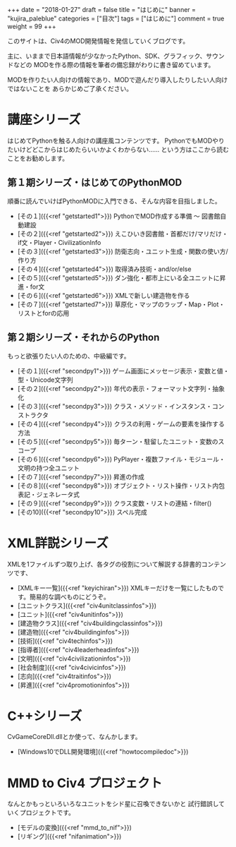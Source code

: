 +++
date = "2018-01-27"
draft = false
title = "はじめに"
banner = "kujira_paleblue"
categories = ["目次"]
tags = ["はじめに"]
comment = true
weight = 99
+++

このサイトは、Civ4のMOD開発情報を発信していくブログです。

主に、いままで日本語情報が少なかったPython、SDK、グラフィック、サウンドなどの
MODを作る際の情報を筆者の備忘録がわりに書き留めています。

MODを作りたい人向けの情報であり、MODで遊んだり導入したりしたい人向けではないことを
あらかじめご了承ください。

# 講座シリーズ
はじめてPythonを触る人向けの講座風コンテンツです。
PythonでもMODやりたいけどどこからはじめたらいいかよくわからない......
という方はここから読むことをお勧めします。

## 第１期シリーズ・はじめてのPythonMOD
順番に読んでいけばPythonMODに入門できる、そんな内容を目指しました。

- [その１]({{<ref "getstarted1">}})
PythonでMOD作成する準備 ～ 図書館自動建設
- [その２]({{<ref "getstarted2">}})
えこひいき図書館・首都だけ/マリだけ・if文・Player・CivilizationInfo
- [その３]({{<ref "getstarted3">}})
防衛志向・ユニット生成・関数の使い方/作り方
- [その４]({{<ref "getstarted4">}})
取得済み技術・and/or/else
- [その５]({{<ref "getstarted5">}})
ダン強化・都市上にいる全ユニットに昇進・for文
- [その６]({{<ref "getstarted6">}})
XMLで新しい建造物を作る
- [その７]({{<ref "getstarted7">}})
草原化・マップのラップ・Map・Plot・リストとforの応用

## 第２期シリーズ・それからのPython
もっと欲張りたい人のための、中級編です。

- [その１]({{<ref "secondpy1">}})
ゲーム画面にメッセージ表示・変数と値・型・Unicode文字列
- [その２]({{<ref "secondpy2">}})
年代の表示・フォーマット文字列・抽象化
- [その３]({{<ref "secondpy3">}})
クラス・メソッド・インスタンス・コンストラクタ
- [その４]({{<ref "secondpy4">}})
クラスの利用・ゲームの要素を操作する方法
- [その５]({{<ref "secondpy5">}})
毎ターン・駐留したユニット・変数のスコープ
- [その６]({{<ref "secondpy6">}})
PyPlayer・複数ファイル・モジュール・文明の持つ全ユニット
- [その７]({{<ref "secondpy7">}})
昇進の作成
- [その８]({{<ref "secondpy8">}})
オブジェクト・リスト操作・リスト内包表記・ジェネレータ式
- [その９]({{<ref "secondpy9">}})
クラス変数・リストの連結・filter()
- [その10]({{<ref "secondpy10">}})
スペル完成

# XML詳説シリーズ
XMLを1ファイルずつ取り上げ、各タグの役割について解説する辞書的コンテンツです、

- [XMLキー一覧]({{<ref "keyichiran">}})
XMLキーだけを一覧にしたものです。簡易的な調べものにどうぞ。
- [ユニットクラス]({{<ref "civ4unitclassinfos">}})
- [ユニット]({{<ref "civ4unitinfos">}})
- [建造物クラス]({{<ref "civ4buildingclassinfos">}})
- [建造物]({{<ref "civ4buildinginfos">}})
- [技術]({{<ref "civ4techinfos">}})
- [指導者]({{<ref "civ4leaderheadinfos">}})
- [文明]({{<ref "civ4civilizationinfos">}})
- [社会制度]({{<ref "civ4civicinfos">}})
- [志向]({{<ref "civ4traitinfos">}})
- [昇進]({{<ref "civ4promotioninfos">}})

# C++シリーズ
CvGameCoreDll.dllとか使って、なんかします。

- [Windows10でDLL開発環境]({{<ref "howtocompiledoc">}})

# MMD to Civ4 プロジェクト
なんとかもっといろいろなユニットをシド星に召喚できないかと
試行錯誤していくプロジェクトです。

- [モデルの変換]({{<ref "mmd_to_nif">}})
- [リギング]({{<ref "nifanimation">}})


